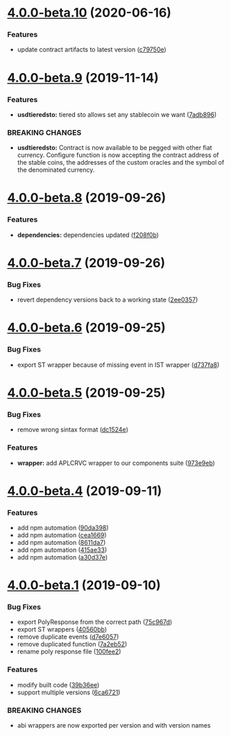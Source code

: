 # [4.0.0-beta.10](https://github.com/PolymathNetwork/polymath-abi-wrappers/compare/v4.0.0-beta.9@beta...v4.0.0-beta.10@beta) (2020-06-16)


### Features

* update contract artifacts to latest version ([c79750e](https://github.com/PolymathNetwork/polymath-abi-wrappers/commit/c79750e))

# [4.0.0-beta.9](https://github.com/PolymathNetwork/polymath-abi-wrappers/compare/v4.0.0-beta.8@beta...v4.0.0-beta.9@beta) (2019-11-14)


### Features

* **usdtieredsto:** tiered sto allows set any stablecoin we want ([7adb896](https://github.com/PolymathNetwork/polymath-abi-wrappers/commit/7adb896))


### BREAKING CHANGES

* **usdtieredsto:** Contract is now available to be pegged with other fiat currency. Configure function
is now accepting the contract address of the stable coins, the addresses of the custom oracles and
the symbol of the denominated currency.

# [4.0.0-beta.8](https://github.com/PolymathNetwork/polymath-abi-wrappers/compare/v4.0.0-beta.7@beta...v4.0.0-beta.8@beta) (2019-09-26)


### Features

* **dependencies:** dependencies updated ([f208f0b](https://github.com/PolymathNetwork/polymath-abi-wrappers/commit/f208f0b))

# [4.0.0-beta.7](https://github.com/PolymathNetwork/polymath-abi-wrappers/compare/v4.0.0-beta.6@beta...v4.0.0-beta.7@beta) (2019-09-26)


### Bug Fixes

* revert dependency versions back to a working state ([2ee0357](https://github.com/PolymathNetwork/polymath-abi-wrappers/commit/2ee0357))

# [4.0.0-beta.6](https://github.com/PolymathNetwork/polymath-abi-wrappers/compare/v4.0.0-beta.5@beta...v4.0.0-beta.6@beta) (2019-09-25)


### Bug Fixes

* export ST wrapper because of missing event in IST wrapper ([d737fa8](https://github.com/PolymathNetwork/polymath-abi-wrappers/commit/d737fa8))

# [4.0.0-beta.5](https://github.com/PolymathNetwork/polymath-abi-wrappers/compare/v4.0.0-beta.4@beta...v4.0.0-beta.5@beta) (2019-09-25)


### Bug Fixes

* remove wrong sintax format ([dc1524e](https://github.com/PolymathNetwork/polymath-abi-wrappers/commit/dc1524e))


### Features

* **wrapper:** add APLCRVC wrapper to our components suite ([973e9eb](https://github.com/PolymathNetwork/polymath-abi-wrappers/commit/973e9eb))

# [4.0.0-beta.4](https://github.com/PolymathNetwork/polymath-abi-wrappers/compare/v4.0.0-beta.3@beta...v4.0.0-beta.4@beta) (2019-09-11)


### Features

* add npm automation ([90da398](https://github.com/PolymathNetwork/polymath-abi-wrappers/commit/90da398))
* add npm automation ([cea1669](https://github.com/PolymathNetwork/polymath-abi-wrappers/commit/cea1669))
* add npm automation ([8611da7](https://github.com/PolymathNetwork/polymath-abi-wrappers/commit/8611da7))
* add npm automation ([415ae33](https://github.com/PolymathNetwork/polymath-abi-wrappers/commit/415ae33))
* add npm automation ([a30d37e](https://github.com/PolymathNetwork/polymath-abi-wrappers/commit/a30d37e))

# [4.0.0-beta.1](https://github.com/PolymathNetwork/polymath-abi-wrappers/compare/v3.0.0...v4.0.0-beta.1@beta) (2019-09-10)


### Bug Fixes

* export PolyResponse from the correct path ([75c967d](https://github.com/PolymathNetwork/polymath-abi-wrappers/commit/75c967d))
* export ST wrappers ([40560bb](https://github.com/PolymathNetwork/polymath-abi-wrappers/commit/40560bb))
* remove duplicate events ([d7e6057](https://github.com/PolymathNetwork/polymath-abi-wrappers/commit/d7e6057))
* remove duplicated function ([7a2eb52](https://github.com/PolymathNetwork/polymath-abi-wrappers/commit/7a2eb52))
* rename poly response file ([100fee2](https://github.com/PolymathNetwork/polymath-abi-wrappers/commit/100fee2))


### Features

* modify built code ([39b36ee](https://github.com/PolymathNetwork/polymath-abi-wrappers/commit/39b36ee))
* support multiple versions ([6ca6721](https://github.com/PolymathNetwork/polymath-abi-wrappers/commit/6ca6721))


### BREAKING CHANGES

* abi wrappers are now exported per version and with version names
